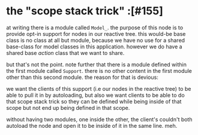# the "scope stack trick" :[#155]

at writing there is a module called `Model_`. the purpose of this node
is to provide opt-in support for nodes in our reactive tree. this
would-be base class is no class at all but module, because we have no use
for a shared base-class for model classes in this application. however
we do have a shared base *action* class that we want to share.

but that's not the point. note further that there is a module defined
within the first module called `Support`. there is no other content in
the first module other than this second module. the reason for that is
devious:

we want the clients of this support (i.e our nodes in the reactive
tree) to be able to pull it in by autoloading, but also we want clients
to be able to do that scope stack trick so they can be defined while
being inside of that scope but not end up being defined in that scope.

without having two modules, one inside the other, the client's couldn't
both autoload the node and open it to be inside of it in the same line.
meh.
